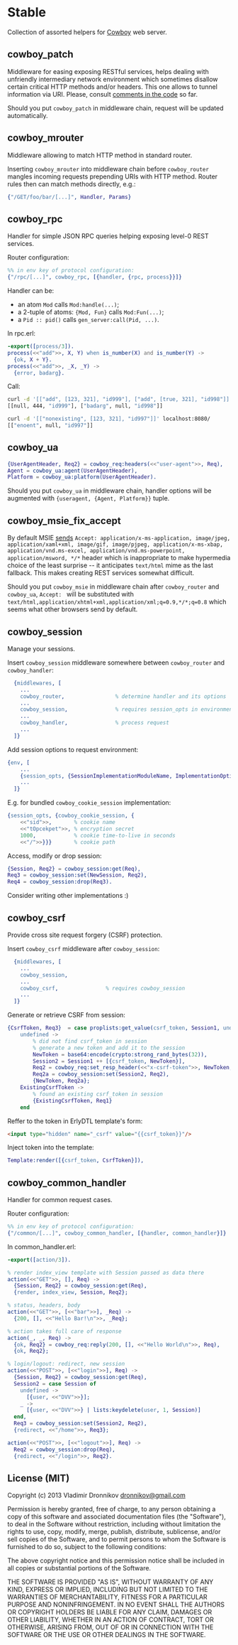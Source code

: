 Stable
==============

Collection of assorted helpers for [Cowboy](https://github.com/extend/cowboy) web server.

cowboy_patch
--------------

Middleware for easing exposing RESTful services, helps dealing with unfriendly intermediary network environment which sometimes disallow certain critical HTTP methods and/or headers.
This one allows to tunnel information via URI.
Please, consult [comments in the code](https://github.com/dvv/stable/blob/master/src/cowboy_patch.erl#L9-L18) so far.

Should you put `cowboy_patch` in middleware chain, request will be updated automatically.

cowboy_mrouter
--------------

Middleware allowing to match HTTP method in standard router.

Inserting `cowboy_mrouter` into middleware chain before `cowboy_router` mangles incoming requests prepending URIs with HTTP method.
Router rules then can match methods directly, e.g.:
```erlang
{"/GET/foo/bar/[...]", Handler, Params}
```

cowboy_rpc
--------------

Handler for simple JSON RPC queries helping exposing level-0 REST services.

Router configuration:
```erlang
%% in env key of protocol configuration:
{"/rpc/[...]", cowboy_rpc, [{handler, {rpc, process}}]}
```

Handler can be:
- an atom `Mod` calls `Mod:handle(...)`;
- a 2-tuple of atoms: `{Mod, Fun}` calls `Mod:Fun(...)`;
- a `Pid :: pid()` calls `gen_server:call(Pid, ...)`.

In rpc.erl:
```erlang
-export([process/3]).
process(<<"add">>, X, Y) when is_number(X) and is_number(Y) ->
  {ok, X + Y}.
process(<<"add">>, _X, _Y) ->
  {error, badarg}.
```

Call:
```sh
curl -d '[["add", [123, 321], "id999"], ["add", [true, 321], "id998"]]' localhost:8080/
[[null, 444, "id999"], ["badarg", null, "id998"]]

curl -d '[["nonexisting", [123, 321], "id997"]]' localhost:8080/
[["enoent", null, "id997"]]
```

cowboy_ua
--------------

```erlang
{UserAgentHeader, Req2} = cowboy_req:headers(<<"user-agent">>, Req),
Agent = cowboy_ua:agent(UserAgentHeader),
Platform = cowboy_ua:platform(UserAgentHeader).
```

Should you put `cowboy_ua` in middleware chain, handler options will be augmented with `{useragent, {Agent, Platform}}` tuple.

cowboy_msie_fix_accept
--------------

By default MSIE [sends](https://github.com/extend/cowboy/issues/441) `Accept: application/x-ms-application, image/jpeg, application/xaml+xml, image/gif, image/pjpeg, application/x-ms-xbap, application/vnd.ms-excel, application/vnd.ms-powerpoint, application/msword, */*` header which is inappropriate to make hypermedia choice of the least surprise -- it anticipates `text/html` mime as the last fallback.
This makes creating REST services somewhat difficult.

Should you put `cowboy_msie` in middleware chain after `cowboy_router` and `cowboy_ua`, `Accept: ` will be substituted with `text/html,application/xhtml+xml,application/xml;q=0.9,*/*;q=0.8` which seems what other browsers send by default.

cowboy_session
--------------

Manage your sessions.

Insert `cowboy_session` middleware somewhere between `cowboy_router` and `cowboy_handler`:

```erlang
  {middlewares, [
    ...
    cowboy_router,                % determine handler and its options
    ...
    cowboy_session,               % requires session_opts in environment
    ...
    cowboy_handler,               % process request
    ...
  ]}
```

Add session options to request environment:

```erlang
{env, [
    ...
    {session_opts, {SessionImplementationModuleName, ImplementationOptions}},
    ...
  ]}
```

E.g. for bundled `cowboy_cookie_session` implementation:

```erlang
{session_opts, {cowboy_cookie_session, {
    <<"sid">>,       % cookie name
    <<"tOpcekpet">>, % encryption secret
    1000,            % cookie time-to-live in seconds
    <<"/">>}}}       % cookie path
```

Access, modify or drop session:

```erlang
{Session, Req2} = cowboy_session:get(Req),
Req3 = cowboy_session:set(NewSession, Req2),
Req4 = cowboy_session:drop(Req3).
```

Consider writing other implementations :)

cowboy_csrf
--------------

Provide cross site request forgery (CSRF) protection.

Insert `cowboy_csrf` middleware after `cowboy_session`:

```erlang
  {middlewares, [
    ...
    cowboy_session,
    ...
    cowboy_csrf,               % requires cowboy_session
    ...
  ]}
```

Generate or retrieve CSRF from session:
```erlang
{CsrfToken, Req3}  = case proplists:get_value(csrf_token, Session1, undefined) of
    undefined ->
	    % did not find csrf_token in session
	    % generate a new token and add it to the session
	    NewToken = base64:encode(crypto:strong_rand_bytes(32)),
	    Session2 = Session1 ++ [{csrf_token, NewToken}],
	    Req2 = cowboy_req:set_resp_header(<<"x-csrf-token">>, NewToken, Req1),
	    Req2a = cowboy_session:set(Session2, Req2),
	    {NewToken, Req2a};
    ExistingCsrfToken -> 
        % found an existing csrf_token in session
	    {ExistingCsrfToken, Req1}
    end
```

Reffer to the token in ErlyDTL template's form:
```html
<input type="hidden" name="_csrf" value="{{csrf_token}}"/>
```

Inject token into the template:
```erlang
Template:render([{csrf_token, CsrfToken}]),
```

cowboy_common_handler
--------------

Handler for common request cases.

Router configuration:
```erlang
%% in env key of protocol configuration:
{"/common/[...]", cowboy_common_handler, [{handler, common_handler}]}
```

In common_handler.erl:
```erlang
-export([action/3]).

% render index_view template with Session passed as data there
action(<<"GET">>, [], Req) ->
  {Session, Req2} = cowboy_session:get(Req),
  {render, index_view, Session, Req2};

% status, headers, body
action(<<"GET">>, [<<"bar">>], _Req) ->
  {200, [], <<"Hello Bar!\n">>, _Req};

% action takes full care of response
action(_, _, Req) ->
  {ok, Req2} = cowboy_req:reply(200, [], <<"Hello World\n">>, Req),
  {ok, Req2};

% login/logout: redirect, new session
action(<<"POST">>, [<<"login">>], Req) ->
  {Session, Req2} = cowboy_session:get(Req),
  Session2 = case Session of
    undefined ->
      [{user, <<"DVV">>}];
    _ ->
      [{user, <<"DVV">>} | lists:keydelete(user, 1, Session)]
  end,
  Req3 = cowboy_session:set(Session2, Req2),
  {redirect, <<"/home">>, Req3};

action(<<"POST">>, [<<"logout">>], Req) ->
  Req2 = cowboy_session:drop(Req),
  {redirect, <<"/login">>, Req2}.
```

License (MIT)
-------

Copyright (c) 2013 Vladimir Dronnikov <dronnikov@gmail.com>

Permission is hereby granted, free of charge, to any person obtaining a copy of
this software and associated documentation files (the "Software"), to deal in
the Software without restriction, including without limitation the rights to
use, copy, modify, merge, publish, distribute, sublicense, and/or sell copies of
the Software, and to permit persons to whom the Software is furnished to do so,
subject to the following conditions:

The above copyright notice and this permission notice shall be included in all
copies or substantial portions of the Software.

THE SOFTWARE IS PROVIDED "AS IS", WITHOUT WARRANTY OF ANY KIND, EXPRESS OR
IMPLIED, INCLUDING BUT NOT LIMITED TO THE WARRANTIES OF MERCHANTABILITY, FITNESS
FOR A PARTICULAR PURPOSE AND NONINFRINGEMENT. IN NO EVENT SHALL THE AUTHORS OR
COPYRIGHT HOLDERS BE LIABLE FOR ANY CLAIM, DAMAGES OR OTHER LIABILITY, WHETHER
IN AN ACTION OF CONTRACT, TORT OR OTHERWISE, ARISING FROM, OUT OF OR IN
CONNECTION WITH THE SOFTWARE OR THE USE OR OTHER DEALINGS IN THE SOFTWARE.
